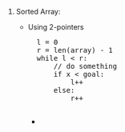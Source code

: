 1. Sorted Array:
	* Using 2-pointers

		<pre>
		l = 0
		r = len(array) - 1
		while l < r:
			// do something
			if x < goal:
				l++
			else:
				r++
		</pre>
		* 